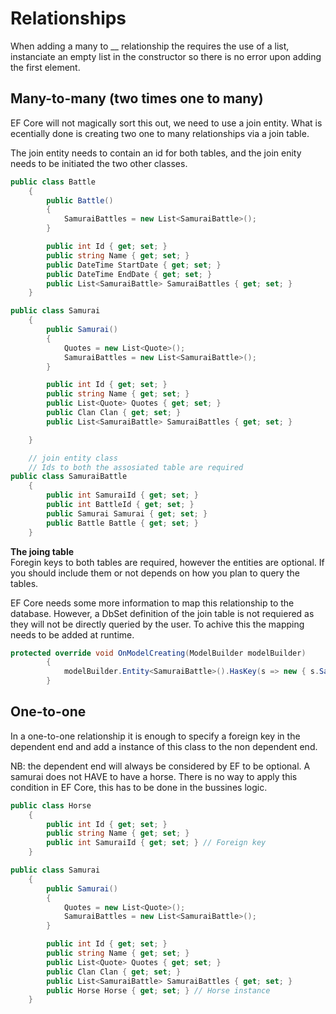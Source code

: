 
# Relationships
When adding a many to __ relationship the requires the use of a list, instanciate an empty
list in the constructor so there is no error upon adding the first element.

## Many-to-many (two times one to many)
EF Core will not magically sort this out, we need to use a join entity. What is ecentially done is creating
two one to many relationships via a join table.

The join entity needs to contain an id for both tables, and the join enity needs to be initiated
the two other classes.
```C#
public class Battle
    {
        public Battle()
        {
            SamuraiBattles = new List<SamuraiBattle>();
        }

        public int Id { get; set; }
        public string Name { get; set; }
        public DateTime StartDate { get; set; }
        public DateTime EndDate { get; set; }
        public List<SamuraiBattle> SamuraiBattles { get; set; }
    }

public class Samurai
    {
        public Samurai()
        {
            Quotes = new List<Quote>();
            SamuraiBattles = new List<SamuraiBattle>();
        }

        public int Id { get; set; }
        public string Name { get; set; }
        public List<Quote> Quotes { get; set; }
        public Clan Clan { get; set; }
        public List<SamuraiBattle> SamuraiBattles { get; set; }

    }

    // join entity class
    // Ids to both the assosiated table are required
public class SamuraiBattle
    {
        public int SamuraiId { get; set; }
        public int BattleId { get; set; }
        public Samurai Samurai { get; set; }
        public Battle Battle { get; set; }
    }
```
**The joing table**\
Foregin keys to both tables are required, however the entities are optional. If you should include them or
not depends on how you plan to query the tables.

EF Core needs some more information to map this relationship to the database. 
However, a DbSet definition of the join table is not requiered as they will not be directly queried by the user. 
To achive this the mapping needs to be added at runtime.

```C#
protected override void OnModelCreating(ModelBuilder modelBuilder)
        {
            modelBuilder.Entity<SamuraiBattle>().HasKey(s => new { s.SamuraiId, s.BattleId });
        }
```


## One-to-one
In a one-to-one relationship it is enough to specify a foreign key in the dependent end and add
a instance of this class to the non dependent end.

NB: the dependent end will always be considered by EF to be optional. A samurai does not HAVE to have a horse.
There is no way to apply this condition in EF Core, this has to be done in the bussines logic.

```C#
public class Horse
    {
        public int Id { get; set; }
        public string Name { get; set; }
        public int SamuraiId { get; set; } // Foreign key
    }

public class Samurai
    {
        public Samurai()
        {
            Quotes = new List<Quote>();
            SamuraiBattles = new List<SamuraiBattle>();
        }

        public int Id { get; set; }
        public string Name { get; set; }
        public List<Quote> Quotes { get; set; }
        public Clan Clan { get; set; }
        public List<SamuraiBattle> SamuraiBattles { get; set; }
        public Horse Horse { get; set; } // Horse instance
    }
```